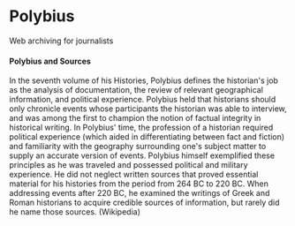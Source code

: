 # Polybius

Web archiving for journalists

#### Polybius and Sources
In the seventh volume of his Histories, Polybius defines the historian's job as the analysis of documentation, the review of relevant geographical information, and political experience. Polybius held that historians should only chronicle events whose participants the historian was able to interview, and was among the first to champion the notion of factual integrity in historical writing. In Polybius' time, the profession of a historian required political experience (which aided in differentiating between fact and fiction) and familiarity with the geography surrounding one's subject matter to supply an accurate version of events. Polybius himself exemplified these principles as he was traveled and possessed political and military experience. He did not neglect written sources that proved essential material for his histories from the period from 264 BC to 220 BC. When addressing events after 220 BC, he examined the writings of Greek and Roman historians to acquire credible sources of information, but rarely did he name those sources. (Wikipedia)
